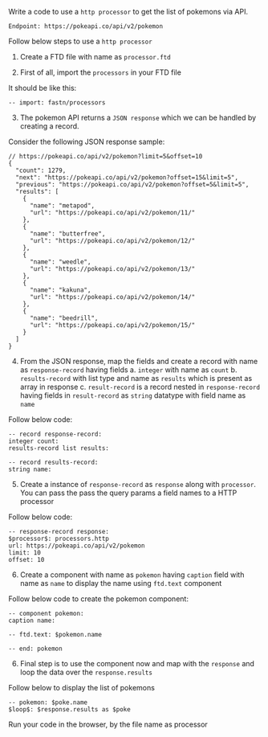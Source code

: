 Write a code to use a `http processor` to get the list of pokemons via API.

`Endpoint: https://pokeapi.co/api/v2/pokemon`

Follow below steps to use a `http processor`

1. Create a FTD file with name as `processor.ftd`

2. First of all, import the `processors` in your FTD file

It should be like this:

```
-- import: fastn/processors
```

3. The pokemon API returns a `JSON response` which we can be handled by creating a record.

Consider the following JSON response sample:

```
// https://pokeapi.co/api/v2/pokemon?limit=5&offset=10
{
  "count": 1279,
  "next": "https://pokeapi.co/api/v2/pokemon?offset=15&limit=5",
  "previous": "https://pokeapi.co/api/v2/pokemon?offset=5&limit=5",
  "results": [
    {
      "name": "metapod",
      "url": "https://pokeapi.co/api/v2/pokemon/11/"
    },
    {
      "name": "butterfree",
      "url": "https://pokeapi.co/api/v2/pokemon/12/"
    },
    {
      "name": "weedle",
      "url": "https://pokeapi.co/api/v2/pokemon/13/"
    },
    {
      "name": "kakuna",
      "url": "https://pokeapi.co/api/v2/pokemon/14/"
    },
    {
      "name": "beedrill",
      "url": "https://pokeapi.co/api/v2/pokemon/15/"
    }
  ]
}
```

4. From the JSON response, map the fields and create a record with name as `response-record` having fields
   a. `integer` with name as `count`
   b. `results-record` with list type and name as `results` which is present as array in response
   c. `result-record` is a record nested in `response-record` having fields in `result-record` as `string` datatype with field name as `name`

Follow below code:

```
-- record response-record:
integer count:
results-record list results:

-- record results-record:
string name:

```

5. Create a instance of `response-record` as `response` along with `processor`. You can pass the pass the query params a field names to a HTTP processor

Follow below code:

```
-- response-record response:
$processor$: processors.http
url: https://pokeapi.co/api/v2/pokemon
limit: 10
offset: 10
```

6. Create a component with name as `pokemon` having `caption` field with name as `name` to display the name using `ftd.text` component

Follow below code to create the pokemon component:

```
-- component pokemon:
caption name:

-- ftd.text: $pokemon.name

-- end: pokemon

```

6. Final step is to use the component now and map with the `response` and loop the data over the `response.results`

Follow below to display the list of pokemons

```
-- pokemon: $poke.name
$loop$: $response.results as $poke

```

Run your code in the browser, by the file name as processor

